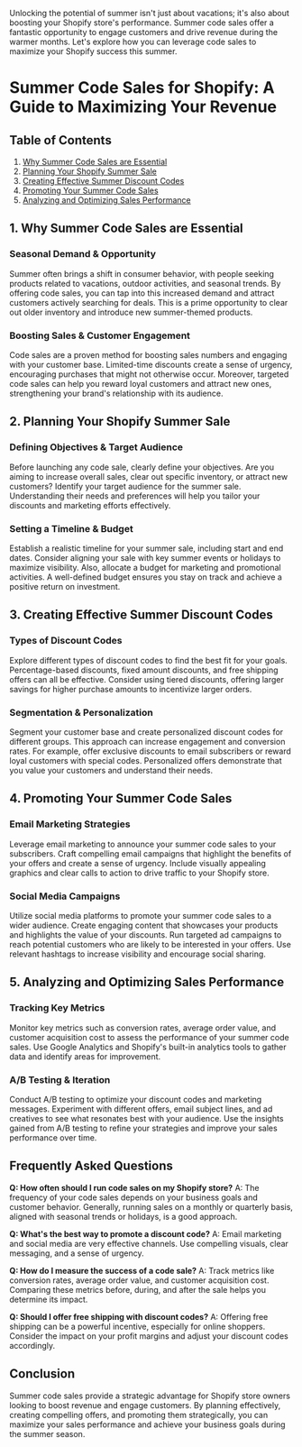  Unlocking the potential of summer isn't just about vacations; it's also about boosting your Shopify store's performance. Summer code sales offer a fantastic opportunity to engage customers and drive revenue during the warmer months. Let's explore how you can leverage code sales to maximize your Shopify success this summer.

# Summer Code Sales for Shopify: A Guide to Maximizing Your Revenue

## Table of Contents
1. [Why Summer Code Sales are Essential](#why-summer-code-sales-are-essential)
2. [Planning Your Shopify Summer Sale](#planning-your-shopify-summer-sale)
3. [Creating Effective Summer Discount Codes](#creating-effective-summer-discount-codes)
4. [Promoting Your Summer Code Sales](#promoting-your-summer-code-sales)
5. [Analyzing and Optimizing Sales Performance](#analyzing-and-optimizing-sales-performance)

## 1. Why Summer Code Sales are Essential
### Seasonal Demand & Opportunity
Summer often brings a shift in consumer behavior, with people seeking products related to vacations, outdoor activities, and seasonal trends. By offering code sales, you can tap into this increased demand and attract customers actively searching for deals. This is a prime opportunity to clear out older inventory and introduce new summer-themed products.

### Boosting Sales & Customer Engagement
Code sales are a proven method for boosting sales numbers and engaging with your customer base. Limited-time discounts create a sense of urgency, encouraging purchases that might not otherwise occur. Moreover, targeted code sales can help you reward loyal customers and attract new ones, strengthening your brand's relationship with its audience.

## 2. Planning Your Shopify Summer Sale
### Defining Objectives & Target Audience
Before launching any code sale, clearly define your objectives. Are you aiming to increase overall sales, clear out specific inventory, or attract new customers? Identify your target audience for the summer sale. Understanding their needs and preferences will help you tailor your discounts and marketing efforts effectively.

### Setting a Timeline & Budget
Establish a realistic timeline for your summer sale, including start and end dates. Consider aligning your sale with key summer events or holidays to maximize visibility. Also, allocate a budget for marketing and promotional activities. A well-defined budget ensures you stay on track and achieve a positive return on investment.

## 3. Creating Effective Summer Discount Codes
### Types of Discount Codes
Explore different types of discount codes to find the best fit for your goals. Percentage-based discounts, fixed amount discounts, and free shipping offers can all be effective. Consider using tiered discounts, offering larger savings for higher purchase amounts to incentivize larger orders.

### Segmentation & Personalization
Segment your customer base and create personalized discount codes for different groups. This approach can increase engagement and conversion rates. For example, offer exclusive discounts to email subscribers or reward loyal customers with special codes. Personalized offers demonstrate that you value your customers and understand their needs.

## 4. Promoting Your Summer Code Sales
### Email Marketing Strategies
Leverage email marketing to announce your summer code sales to your subscribers. Craft compelling email campaigns that highlight the benefits of your offers and create a sense of urgency. Include visually appealing graphics and clear calls to action to drive traffic to your Shopify store.

### Social Media Campaigns
Utilize social media platforms to promote your summer code sales to a wider audience. Create engaging content that showcases your products and highlights the value of your discounts. Run targeted ad campaigns to reach potential customers who are likely to be interested in your offers. Use relevant hashtags to increase visibility and encourage social sharing.

## 5. Analyzing and Optimizing Sales Performance
### Tracking Key Metrics
Monitor key metrics such as conversion rates, average order value, and customer acquisition cost to assess the performance of your summer code sales. Use Google Analytics and Shopify's built-in analytics tools to gather data and identify areas for improvement.

### A/B Testing & Iteration
Conduct A/B testing to optimize your discount codes and marketing messages. Experiment with different offers, email subject lines, and ad creatives to see what resonates best with your audience. Use the insights gained from A/B testing to refine your strategies and improve your sales performance over time.

## Frequently Asked Questions

**Q: How often should I run code sales on my Shopify store?**
A: The frequency of your code sales depends on your business goals and customer behavior. Generally, running sales on a monthly or quarterly basis, aligned with seasonal trends or holidays, is a good approach.

**Q: What's the best way to promote a discount code?**
A: Email marketing and social media are very effective channels. Use compelling visuals, clear messaging, and a sense of urgency.

**Q: How do I measure the success of a code sale?**
A: Track metrics like conversion rates, average order value, and customer acquisition cost. Comparing these metrics before, during, and after the sale helps you determine its impact.

**Q: Should I offer free shipping with discount codes?**
A: Offering free shipping can be a powerful incentive, especially for online shoppers. Consider the impact on your profit margins and adjust your discount codes accordingly.

## Conclusion
Summer code sales provide a strategic advantage for Shopify store owners looking to boost revenue and engage customers. By planning effectively, creating compelling offers, and promoting them strategically, you can maximize your sales performance and achieve your business goals during the summer season.


